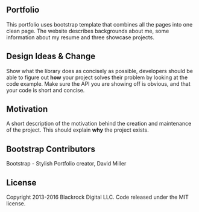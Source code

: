 ## Portfolio

This portfolio uses bootstrap template that combines all the pages into one clean page. The website describes backgrounds about me, some information about my resume and three showcase projects. 
 

## Design Ideas & Change

Show what the library does as concisely as possible, developers should be able to figure out **how** your project solves their problem by looking at the code example. Make sure the API you are showing off is obvious, and that your code is short and concise.

## Motivation

A short description of the motivation behind the creation and maintenance of the project. This should explain **why** the project exists.


## Bootstrap Contributors 

Bootstrap - Stylish Portfolio creator, David Miller

## License

Copyright 2013-2016 Blackrock Digital LLC. Code released under the MIT license.
